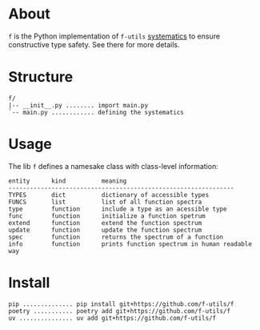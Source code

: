 # About

`f` is the Python implementation of `f-utils` [systematics](https://github.com/f-utils/general/blob/main/docs/systematics.md) to ensure constructive type safety. See there for more details.

# Structure

```
f/
|-- __init__.py ........ import main.py
`-- main.py ............ defining the systematics
```

# Usage

The lib `f` defines a namesake class with class-level information:
```
entity      kind          meaning
---------------------------------------------------------------
TYPES       dict          dictionary of accessible types
FUNCS       list          list of all function spectra
type        function      include a type as an acessible type
func        function      initialize a function spetrum
extend      function      extend the function spectrum
update      function      update the function spectrum
spec        function      returns the spectrum of a function
info        function      prints function spectrum in human readable way
```

# Install

```
pip .............. pip install git+https://github.com/f-utils/f 
poetry ........... poetry add git+https://github.com/f-utils/f
uv ............... uv add git+https://github.com/f-utils/f
```
